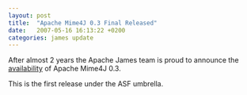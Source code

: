 ```yaml
---
layout: post
title:  "Apache Mime4J 0.3 Final Released"
date:   2007-05-16 16:13:22 +0200
categories: james update
---
```


After almost 2 years the Apache James team is proud to announce the [availability][availability] of Apache Mime4J 0.3.

This is the first release under the ASF umbrella.

[availability]: /download.cgi
